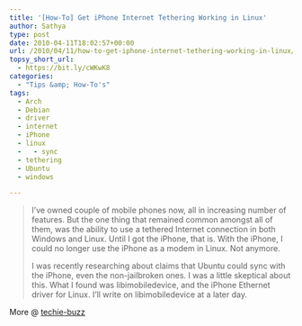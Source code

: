 ```yaml
---
title: '[How-To] Get iPhone Internet Tethering Working in Linux'
author: Sathya
type: post
date: 2010-04-11T18:02:57+00:00
url: /2010/04/11/how-to-get-iphone-internet-tethering-working-in-linux/
topsy_short_url:
  - https://bit.ly/cWKwK8
categories:
  - "Tips &amp; How-To's"
tags:
  - Arch
  - Debian
  - driver
  - internet
  - iPhone
  - linux
  -   - sync
  - tethering
  - Ubuntu
  - windows

---
```

> I&#8217;ve owned couple of mobile phones now, all in increasing number of features. But the one thing that remained common amongst all of them, was the ability to use a tethered Internet connection in both Windows and Linux. Until I got the iPhone, that is. With the iPhone, I could no longer use the iPhone as a modem in Linux. Not anymore.
> 
> I was recently researching about claims that Ubuntu could sync with the iPhone, even the non-jailbroken ones. I was a little skeptical about this. What I found was libimobiledevice, and the iPhone Ethernet driver for Linux. I&#8217;ll write on libimobiledevice at a later day.

More @ [techie-buzz][1]

 [1]: https://techie-buzz.com/linux-tips/getting-iphone-internet-tethering-working-in-linux.html